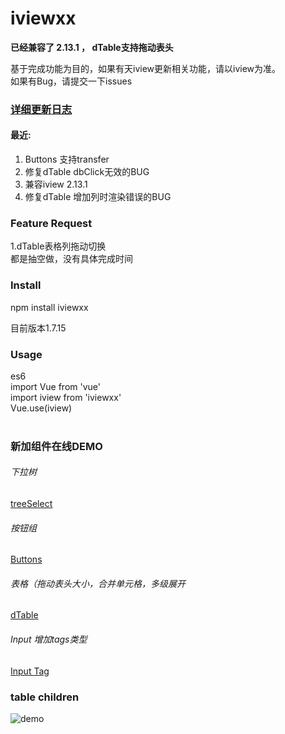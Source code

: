 # iviewxx
**已经兼容了 2.13.1 ， dTable支持拖动表头**   <br />


基于完成功能为目的，如果有天iview更新相关功能，请以iview为准。 <br />
如果有Bug，请提交一下issues <br />

### [详细更新日志](https://blog.deancheng.com/2018/04/11/iviewxx20180411/)
#### 最近:
1. Buttons 支持transfer
2. 修复dTable dbClick无效的BUG
3. 兼容iview 2.13.1
4. 修复dTable 增加列时渲染错误的BUG



###  Feature Request
1.dTable表格列拖动切换 <br />
都是抽空做，没有具体完成时间

### Install
npm install iviewxx<br />

目前版本1.7.15

### Usage
es6<br />
import Vue from 'vue'<br />
import iview from 'iviewxx'<br />
Vue.use(iview)<br /><br />


### 新加组件在线DEMO

###### 下拉树
[treeSelect](http://iviewxx.deancheng.com/#/treeSelect)

###### 按钮组
[Buttons](http://iviewxx.deancheng.com/#/buttons)

###### 表格（拖动表头大小，合并单元格，多级展开
[dTable](http://iviewxx.deancheng.com/#/dTable)

###### Input 增加tags类型
[Input Tag](http://iviewxx.deancheng.com/#/input)



### table children
![demo](http://7xjfvt.com1.z0.glb.clouddn.com/123.png?123)
<br /><br />














